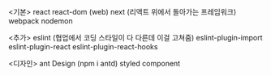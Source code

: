 <기본>
react
react-dom (web)
next (리액트 위에서 돌아가는 프레임워크)
webpack
nodemon

<추가>
eslint (협업에서 코딩 스타일이 다 다른데 이걸 고쳐줌)
eslint-plugin-import eslint-plugin-react eslint-plugin-react-hooks

<디자인>
ant Design (npm i antd)
styled component
